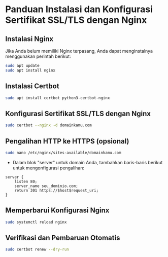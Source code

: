 # Panduan Instalasi dan Konfigurasi Sertifikat SSL/TLS dengan Nginx

## Instalasi Nginx

Jika Anda belum memiliki Nginx terpasang, Anda dapat menginstalnya menggunakan perintah berikut:
```bash
sudo apt update
sudo apt install nginx
```

## Instalasi Certbot

```bash
sudo apt install certbot python3-certbot-nginx
```

## Konfigurasi Sertifikat SSL/TLS dengan Nginx
```bash
sudo certbot --nginx -d domainkamu.com
```

## Pengalihan HTTP ke HTTPS (opsional)
```bash
sudo nano /etc/nginx/sites-available/domainkamu.com
```
- Dalam blok "server" untuk domain Anda, tambahkan baris-baris berikut untuk mengonfigurasi pengalihan:

```nginx
server {
    listen 80;
    server_name seu_dominio.com;
    return 301 https://$host$request_uri;
}
```

## Memperbarui Konfigurasi Nginx
```bash
sudo systemctl reload nginx
```

## Verifikasi dan Pembaruan Otomatis
```bash
sudo certbot renew --dry-run
```
